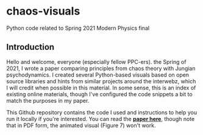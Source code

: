 # chaos-visuals
Python code related to Spring 2021 Modern Physics final

## Introduction
Hello and welcome, everyone (especially fellow PPC-ers). the Spring of 2021, I wrote a paper comparing principles from chaos theory with Jungian psychodynamics. I created several Python-based visuals based on open source libraries and hints from similar projects around the interwebz, which I will credit when possible in this material. In some sense, this is an index of existing online materials, though I've configured the code snippets a bit to match the purposes in my paper. 

This Github repository contains the code I used and instructions to help you run it locally if you're interested. You can read the **[paper here](https://github.com/bashmonet/chaos-visuals/blob/main/ben_thomas_PARP675601-2020-20-Final.pdf)**, though note that in PDF form, the animated visual (Figure 7) won't work.
